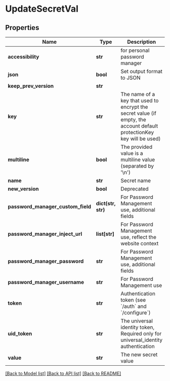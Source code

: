 # UpdateSecretVal

## Properties
Name | Type | Description | Notes
------------ | ------------- | ------------- | -------------
**accessibility** | **str** | for personal password manager | [optional] 
**json** | **bool** | Set output format to JSON | [optional] 
**keep_prev_version** | **str** |  | [optional] 
**key** | **str** | The name of a key that used to encrypt the secret value (if empty, the account default protectionKey key will be used) | [optional] 
**multiline** | **bool** | The provided value is a multiline value (separated by &#39;\\n&#39;) | [optional] 
**name** | **str** | Secret name | 
**new_version** | **bool** | Deprecated | [optional] 
**password_manager_custom_field** | **dict(str, str)** | For Password Management use, additional fields | [optional] 
**password_manager_inject_url** | **list[str]** | For Password Management use, reflect the website context | [optional] 
**password_manager_password** | **str** | For Password Management use, additional fields | [optional] 
**password_manager_username** | **str** | For Password Management use | [optional] 
**token** | **str** | Authentication token (see &#x60;/auth&#x60; and &#x60;/configure&#x60;) | [optional] 
**uid_token** | **str** | The universal identity token, Required only for universal_identity authentication | [optional] 
**value** | **str** | The new secret value | 

[[Back to Model list]](../README.md#documentation-for-models) [[Back to API list]](../README.md#documentation-for-api-endpoints) [[Back to README]](../README.md)



